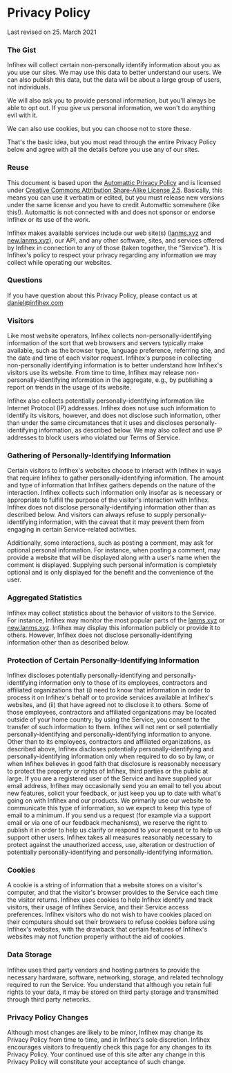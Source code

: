 Privacy Policy
==============

Last revised on 25. March 2021

### The Gist

Infihex will collect certain non-personally identify information about you as you use our sites. We may use this data to better understand our users. We can also publish this data, but the data will be about a large group of users, not individuals.

We will also ask you to provide personal information, but you'll always be able to opt out. If you give us personal information, we won't do anything evil with it.

We can also use cookies, but you can choose not to store these.

That's the basic idea, but you must read through the entire Privacy Policy below and agree with all the details before you use any of our sites.

### Reuse

This document is based upon the [Automattic Privacy Policy](http://automattic.com/privacy/) and is licensed under [Creative Commons Attribution Share-Alike License 2.5](http://creativecommons.org/licenses/by-sa/2.5/). Basically, this means you can use it verbatim or edited, but you must release new versions under the same license and you have to credit Automattic somewhere (like this!). Automattic is not connected with and does not sponsor or endorse Infihex or its use of the work.

Infihex makes available services include our web site(s) ([lanms.xyz](https://lanms.xyz) and [new.lanms.xyz](https://new.lanms.xyz)), our API, and any other software, sites, and services offered by Infihex in connection to any of those (taken together, the "Service"). It is Infihex's policy to respect your privacy regarding any information we may collect while operating our websites.

### Questions

If you have question about this Privacy Policy, please contact us at daniel@infihex.com

### Visitors

Like most website operators, Infihex collects non-personally-identifying information of the sort that web browsers and servers typically make available, such as the browser type, language preference, referring site, and the date and time of each visitor request. Infihex's purpose in collecting non-personally identifying information is to better understand how Infihex's visitors use its website. From time to time, Infihex may release non-personally-identifying information in the aggregate, e.g., by publishing a report on trends in the usage of its website.

Infihex also collects potentially personally-identifying information like Internet Protocol (IP) addresses. Infihex does not use such information to identify its visitors, however, and does not disclose such information, other than under the same circumstances that it uses and discloses personally-identifying information, as described below. We may also collect and use IP addresses to block users who violated our Terms of Service.

### Gathering of Personally-Identifying Information

Certain visitors to Infihex's websites choose to interact with Infihex in ways that require Infihex to gather personally-identifying information. The amount and type of information that Infihex gathers depends on the nature of the interaction. Infihex collects such information only insofar as is necessary or appropriate to fulfill the purpose of the visitor's interaction with Infihex. Infihex does not disclose personally-identifying information other than as described below. And visitors can always refuse to supply personally-identifying information, with the caveat that it may prevent them from engaging in certain Service-related activities.

Additionally, some interactions, such as posting a comment, may ask for optional personal information. For instance, when posting a comment, may provide a website that will be displayed along with a user's name when the comment is displayed. Supplying such personal information is completely optional and is only displayed for the benefit and the convenience of the user.

### Aggregated Statistics

Infihex may collect statistics about the behavior of visitors to the Service. For instance, Infihex may monitor the most popular parts of the [lanms.xyz](https://lanms.xyz) or [new.lanms.xyz](https://new.lanms.xyz). Infihex may display this information publicly or provide it to others. However, Infihex does not disclose personally-identifying information other than as described below.

### Protection of Certain Personally-Identifying Information

Infihex discloses potentially personally-identifying and personally-identifying information only to those of its employees, contractors and affiliated organizations that (i) need to know that information in order to process it on Infihex's behalf or to provide services available at Infihex's websites, and (ii) that have agreed not to disclose it to others. Some of those employees, contractors and affiliated organizations may be located outside of your home country; by using the Service, you consent to the transfer of such information to them. Infihex will not rent or sell potentially personally-identifying and personally-identifying information to anyone. Other than to its employees, contractors and affiliated organizations, as described above, Infihex discloses potentially personally-identifying and personally-identifying information only when required to do so by law, or when Infihex believes in good faith that disclosure is reasonably necessary to protect the property or rights of Infihex, third parties or the public at large. If you are a registered user of the Service and have supplied your email address, Infihex may occasionally send you an email to tell you about new features, solicit your feedback, or just keep you up to date with what's going on with Infihex and our products. We primarily use our website to communicate this type of information, so we expect to keep this type of email to a minimum. If you send us a request (for example via a support email or via one of our feedback mechanisms), we reserve the right to publish it in order to help us clarify or respond to your request or to help us support other users. Infihex takes all measures reasonably necessary to protect against the unauthorized access, use, alteration or destruction of potentially personally-identifying and personally-identifying information.

### Cookies
A cookie is a string of information that a website stores on a visitor's computer, and that the visitor's browser provides to the Service each time the visitor returns. Infihex uses cookies to help Infihex identify and track visitors, their usage of Infihex Service, and their Service access preferences. Infihex visitors who do not wish to have cookies placed on their computers should set their browsers to refuse cookies before using Infihex's websites, with the drawback that certain features of Infihex's websites may not function properly without the aid of cookies.

### Data Storage
Infihex uses third party vendors and hosting partners to provide the necessary hardware, software, networking, storage, and related technology required to run the Service. You understand that although you retain full rights to your data, it may be stored on third party storage and transmitted through third party networks.

### Privacy Policy Changes
Although most changes are likely to be minor, Infihex may change its Privacy Policy from time to time, and in Infihex's sole discretion. Infihex encourages visitors to frequently check this page for any changes to its Privacy Policy. Your continued use of this site after any change in this Privacy Policy will constitute your acceptance of such change. 